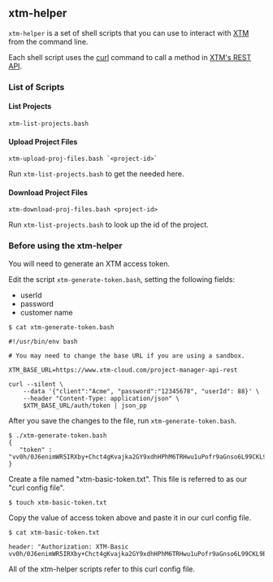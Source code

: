 ## xtm-helper

`xtm-helper` is a set of shell scripts that you can use to interact with [XTM](https://xtm.cloud) from the command line.

Each shell script uses the [curl](https://curl.haxx.se/) command to call a method in [XTM's REST API](https://www.xtm-cloud.com/rest-api/).

### List of Scripts

#### List Projects

```
xtm-list-projects.bash
```

#### Upload Project Files

```
xtm-upload-proj-files.bash `<project-id>`
```

Run `xtm-list-projects.bash` to get the <project-id> needed here.

#### Download Project Files

```
xtm-download-proj-files.bash <project-id>
```

Run `xtm-list-projects.bash` to look up the id of the project.

### Before using the xtm-helper

You will need to generate an XTM access token.

Edit the script `xtm-generate-token.bash`, setting the following fields:

* userId
* password
* customer name

```
$ cat xtm-generate-token.bash

#!/usr/bin/env bash

# You may need to change the base URL if you are using a sandbox.

XTM_BASE_URL=https://www.xtm-cloud.com/project-manager-api-rest

curl --silent \
    --data '{"client":"Acme", "password":"12345678", "userId": 88}' \
    --header "Content-Type: application/json" \
    $XTM_BASE_URL/auth/token | json_pp

```

After you save the changes to the file, run `xtm-generate-token.bash`.

```
$ ./xtm-generate-token.bash
{
   "token" : "vv0h/0J6enimWR5IRXby+Chct4gKvajka2GY9xdhHPhM6TRHwu1uPofr9aGnso6L99CKL9BI/TR4JcxVPr2hWQ=="
}
```

Create a file named "xtm-basic-token.txt". This file is referred to as our "curl config file".

```
$ touch xtm-basic-token.txt

```

Copy the value of access token above and paste it in our curl config file.


```
$ cat xtm-basic-token.txt

header: "Authorization: XTM-Basic vv0h/0J6enimWR5IRXby+Chct4gKvajka2GY9xdhHPhM6TRHwu1uPofr9aGnso6L99CKL9BI/TR4JcxVPr2hWQ=="
```

All of the xtm-helper scripts refer to this curl config file.

